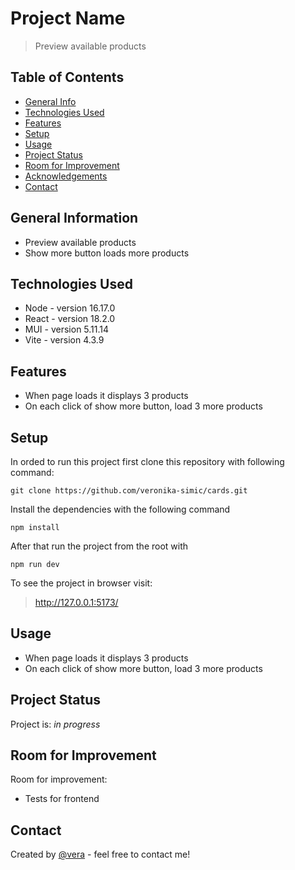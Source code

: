 # Project Name

> Preview available products

## Table of Contents

- [General Info](#general-information)
- [Technologies Used](#technologies-used)
- [Features](#features)
- [Setup](#setup)
- [Usage](#usage)
- [Project Status](#project-status)
- [Room for Improvement](#room-for-improvement)
- [Acknowledgements](#acknowledgements)
- [Contact](#contact)

## General Information

- Preview available products
- Show more button loads more products

## Technologies Used

- Node - version 16.17.0
- React - version 18.2.0
- MUI - version 5.11.14
- Vite - version 4.3.9

## Features

- When page loads it displays 3 products
- On each click of show more button, load 3 more products 

## Setup

In orded to run this project first clone this repository with following command:

`git clone https://github.com/veronika-simic/cards.git`

Install the dependencies with the following command

`npm install`

After that run the project from the root with

`npm run dev`

To see the project in browser visit:

> http://127.0.0.1:5173/


## Usage

- When page loads it displays 3 products
- On each click of show more button, load 3 more products

## Project Status

Project is: _in progress_

## Room for Improvement

Room for improvement:

- Tests for frontend

## Contact

Created by [@vera](https://github.com/veronika-simic) - feel free to contact me!
